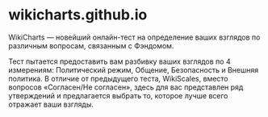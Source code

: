 # wikicharts.github.io
WikiCharts — новейший онлайн-тест на определение ваших взглядов по различным вопросам, связанным с Фэндомом.

Тест пытается предоставить вам разбивку ваших взглядов по 4 измерениям: Политический режим, Общение, Безопасность и Внешняя политика. В отличие от предыдущего теста, WikiScales, вместо вопросов «Согласен/Не согласен», здесь для вас представлен ряд утверждений и предлагается выбрать то, которое лучше всего отражает ваши взгляды.
